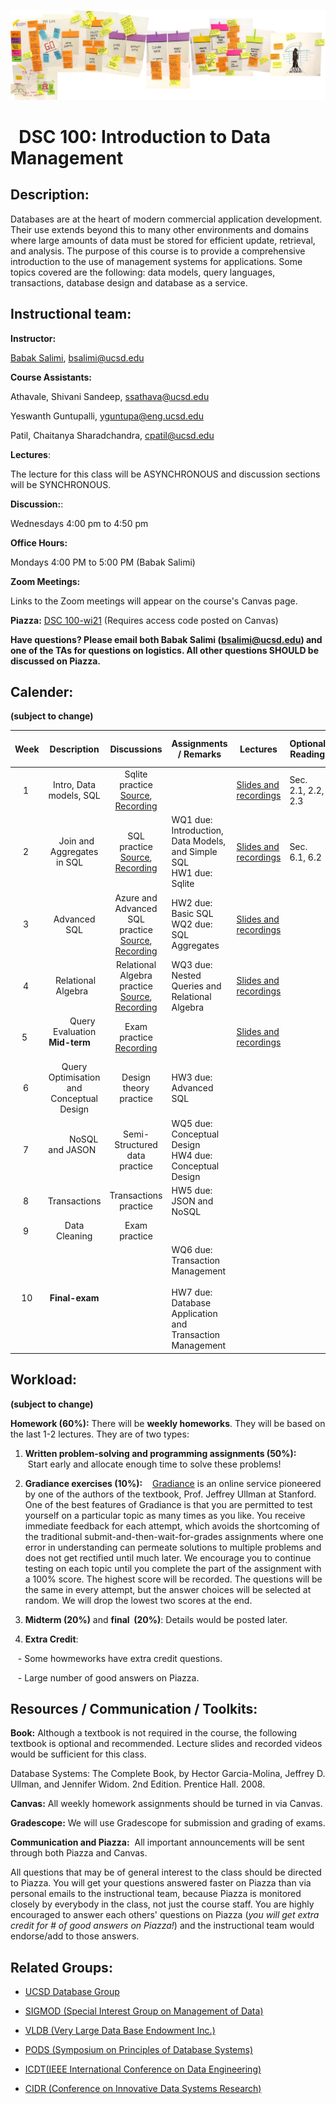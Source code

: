 ![The_Data_Lifecycle](fig/The_Data_Lifecycle.jpg)

#   DSC 100: Introduction to Data Management



## Description:

Databases are at the heart of modern commercial application development. Their use extends beyond this to many other environments and domains where large amounts of data must be stored for efficient update, retrieval, and analysis. The purpose of this course is to provide a comprehensive introduction to the use of management systems for applications. Some topics covered are the following: data models, query languages, transactions, database design and database as a service.



## Instructional team:

**Instructor:**

[Babak Salimi](https://bsalimi.github.io/), bsalimi@ucsd.edu

**Course Assistants:**

Athavale, Shivani Sandeep, [ssathava@ucsd.edu](mailto:ssathava@ucsd.edu) 

Yeswanth Guntupalli, [yguntupa@eng.ucsd.edu](mailto:yguntupa@eng.ucsd.edu) 

Patil, Chaitanya Sharadchandra, [cpatil@ucsd.edu](mailto:cpatil@ucsd.edu)

**Lectures**:

The lecture for this class will be ASYNCHRONOUS and discussion sections will be SYNCHRONOUS. 

**Discussion:**: 

Wednesdays 4:00 pm to 4:50 pm 

**Office Hours:**

Mondays 4:00 PM to 5:00 PM (Babak Salimi)

**Zoom Meetings:** 

Links to the Zoom meetings will appear on the course's Canvas page.



**Piazza:** [DSC 100-wi21](https://piazza.com/ucsd/winter2021/dsc100) (Requires access code posted on Canvas)

**Have questions? Please email both Babak Salimi (bsalimi@ucsd.edu) and one of the TAs for questions on logistics. All other questions SHOULD be discussed on Piazza.**



## **Calender:**

**(subject to change)**

| Week |           Description           | Discussions | **Assignments / Remarks** | Lectures | **Optional Reading** |
| :--: | :-----------------------------: | :----: | ----- | --------------- | ---- |
|  1   | Intro, Data models, SQL | Sqlite practice [Source](https://drive.google.com/file/d/1hPmCCTVhdDo1vJKnZsJIR04oaWLwvbVw/view?usp=sharing), [Recording](https://drive.google.com/file/d/1UU-plebIEwNFsObNg-EciBBpzcvn9PE_/view?usp=sharing) |       | [Slides and recordings](./Lectures/lec01.md) | Sec. 2.1, 2.2, 2.3 |
|  2   |   Join and Aggregates in SQL    | SQL practice [Source](https://drive.google.com/file/d/1nr6QRDsr6f6RTWZsn80_slw4h6B3wTTh/view?usp=sharing), [Recording](https://drive.google.com/file/d/11RqJk7MJBxEjcF_kgNONM5NC06p88u0O/view?usp=sharing) | WQ1 due: Introduction, Data Models, and Simple SQL  <br />HW1 due: Sqlite | [Slides and recordings](./Lectures/lec02.md) | Sec. 6.1, 6.2 |
|  3   | Advanced SQL | Azure and Advanced SQL practice [Source](https://drive.google.com/file/d/1-q4rX9t1Oj9e-fInjzy3m6_xPQFn66LR/view?usp=sharing), [Recording](https://drive.google.com/file/d/1iQbXkLfl46LFkTnHZQObO-_MVinCDh2M/view?usp=sharing) | HW2 due: Basic SQL <br />WQ2 due: SQL Aggregates | [Slides and recordings](./Lectures/lec03.md) |  |
|  4   |  Relational Algebra  | Relational Algebra practice [Source](https://drive.google.com/file/d/1Z_vs0hlqfDnGYgZ_seTuJkZhI7456KjI/view?usp=sharing), [Recording](https://drive.google.com/file/d/1Pw_GA5SYiEDa-L-OGcpHows4izmIHL1M/view?usp=sharing) | WQ3 due: Nested Queries and Relational Algebra | [Slides and recordings](./Lectures/lec04.md) |  |
| 5  |        Query Evaluation <br />  **Mid-term**        | Exam practice [Recording](https://ucsd.zoom.us/rec/share/YCl3OUi8qJszIJ67VDGipfhiTczwdjiIZwkjYYdy5dIA9ESZ9GiOv1CLFd6DfhuD.lngLfTSuLbSUul_p) |  | [Slides and recordings](./Lectures/lec05.md) |  |
|  6   | Query Optimisation and  Conceptual Design | Design theory practice | HW3 due: Advanced SQL |  |  |
|  7   |         NoSQL and JASON         | Semi-Structured data practice | WQ5 due: Conceptual Design <br />HW4 due: Conceptual Design |  |  |
|  8   | Transactions | Transactions practice | HW5 due: JSON and NoSQL |  |  |
|  9  | Data Cleaning | Exam practice |  |  |  |
| 10 | **Final-exam** |  | WQ6 due: Transaction Management  <br />HW7 due: Database Application and Transaction Management |  |  |



## Workload:

**(subject to change)**

**Homework (60%):** There will be **weekly homeworks**. They will be based on the last 1-2 lectures. They are of two types:

1. **Written problem-solving and programming assignments (50%):**
   Start early and allocate enough time to solve these problems! 

2. **Gradiance exercises (10%):**
   [Gradiance](https://www.gradiance.com/) is an online service pioneered by one of the authors of the textbook, Prof. Jeffrey Ullman at Stanford. One of the best features of Gradiance is that you are permitted to test yourself on a particular topic as many times as you like. You receive immediate feedback for each attempt, which avoids the shortcoming of the traditional submit-and-then-wait-for-grades assignments where one error in understanding can permeate solutions to multiple problems and does not get rectified until much later. We encourage you to continue testing on each topic until you complete the part of the assignment with a 100% score. The highest score will be recorded. The questions will be the same in every attempt, but the answer choices will be selected at random. We will drop the lowest two scores at the end.

3. **Midterm (20%)** and **final  (20%)**: Details would be posted later.

4. **Extra Credit**: 

   - Some howmeworks have extra credit questions.

   - Large number of good answers on Piazza.  

## Resources / Communication / Toolkits:

**Book:** Although a textbook is not required in the course, the following textbook is optional and recommended. Lecture slides and recorded videos would be sufficient for this class.

Database Systems: The Complete Book, by Hector Garcia-Molina, Jeffrey D. Ullman, and Jennifer Widom. 2nd Edition. Prentice Hall. 2008.

**Canvas:** All weekly homework assignments should be turned in via Canvas.

**Gradescope:** We will use Gradescope for submission and grading of exams.

**Communication and Piazza:**  All important announcements will be sent through both Piazza and Canvas.

All questions that may be of general interest to the class should be directed to Piazza. You will get your questions answered faster on Piazza than via personal emails to the instructional team, because Piazza is monitored closely by everybody in the class, not just the course staff. You are highly encouraged to answer each others' questions on Piazza (*you will get extra credit for # of good answers on Piazza!*) and the instructional team would endorse/add to those answers.



## Related Groups:

- [UCSD Database Group](https://dbucsd.github.io/)

- [SIGMOD (Special Interest Group on Management of Data)](https://www.google.com/url?q=https%3A%2F%2Fsigmod.org%2F&sa=D&sntz=1&usg=AFQjCNEv9sM8CpuOZ7oxWFX_20353W6NZw)

- [VLDB (Very Large Data Base Endowment Inc.)](https://www.google.com/url?q=https%3A%2F%2Fwww.vldb.org%2F&sa=D&sntz=1&usg=AFQjCNEN7a3TJIOhpq3OC7bw9DKWHhki-w)

- [PODS (Symposium on Principles of Database Systems)](https://www.google.com/url?q=https%3A%2F%2Fsigmod.org%2Fpods%2F&sa=D&sntz=1&usg=AFQjCNEy52V8Padws9vrgz2GoFYinNgG9Q)

- [ICDT(IEEE International Conference on Data Engineering)](http://ieee-icde.org/)

- [CIDR (Conference on Innovative Data Systems Research)](http://www.google.com/url?q=http%3A%2F%2Fcidrdb.org%2F&sa=D&sntz=1&usg=AFQjCNHZ5MTU545Lei9xcYfQR9fHHLan5w)
